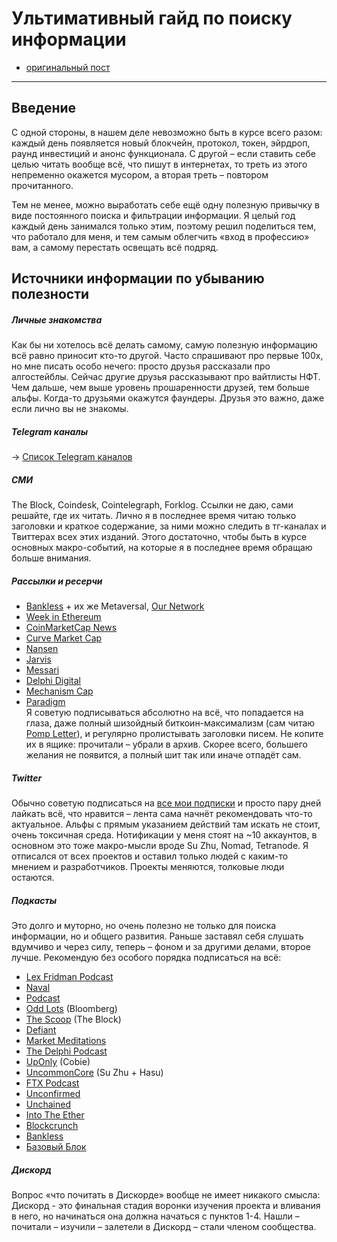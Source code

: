 # Ультимативный гайд по поиску информации
- [оригинальный пост](https://t.me/newcryptoshit/539)
---

## Введение
С одной стороны, в нашем деле невозможно быть в курсе всего разом: каждый день появляется новый блокчейн, протокол, токен, эйрдроп, раунд инвестиций и анонс функционала. С другой – если ставить себе целью читать вообще всё, что пишут в интернетах, то треть из этого непременно окажется мусором, а вторая треть – повтором прочитанного. 

Тем не менее, можно выработать себе ещё одну полезную привычку в виде постоянного поиска и фильтрации информации. Я целый год каждый день занимался только этим, поэтому решил поделиться тем, что работало для меня, и тем самым облегчить «вход в профессию» вам, а самому перестать освещать всё подряд.   

##  Источники информации по убыванию полезности

##### Личные знакомства
Как бы ни хотелось всё делать самому, самую полезную информацию всё равно приносит кто-то другой. Часто спрашивают про первые 100х, но мне писать особо нечего: просто друзья рассказали про алгостейблы. Сейчас другие друзья рассказывают про вайтлисты НФТ. Чем дальше, чем выше уровень прошаренности друзей, тем больше альфы. Когда-то друзьями окажутся фаундеры. Друзья это важно, даже если лично вы не знакомы.

##### Telegram каналы
-> [Список Telegram каналов](../Списки/Список%20Telegram-каналов.md)

##### СМИ
The Block, Coindesk, Cointelegraph, Forklog. Ссылки не даю, сами решайте, где их читать. Лично я в последнее время читаю только заголовки и краткое содержание, за ними можно следить в тг-каналах и Твиттерах всех этих изданий. Этого достаточно, чтобы быть в курсе основных макро-событий, на которые я в последнее время обращаю больше внимания.

##### Рассылки и ресерчи
- [Bankless](https://newsletter.banklesshq.com/) + их же Metaversal, [Our Network](https://ournetwork.substack.com/)
- [Week in Ethereum](https://weekinethereum.substack.com/)
- [CoinMarketCap News](https://coinmarketcap.com/newsletter/)
- [Curve Market Cap](https://curve.substack.com/)
- [Nansen](https://www.nansen.ai/newsletter)
- [Jarvis](https://jarvislabs.substack.com/)
- [Messari](https://messari.io/newsletter)
- [Delphi Digital](https://www.delphidigital.io/#community)
- [Mechanism Cap](https://www.mechanism.capital/)
- [Paradigm](https://www.paradigm.xyz/writing/)
<br>Я советую подписываться абсолютно на всё, что попадается на глаза, даже полный шизойдный биткоин-максимализм (сам читаю [Pomp Letter](https://pomp.substack.com/)), и регулярно пролистывать заголовки писем. Не копите их в ящике: прочитали – убрали в архив. Скорее всего, большего желания не появится, а полный шит так или иначе отпадёт сам.

##### Twitter
Обычно советую подписаться на [все мои подписки](http://twitter.com/sashatsereteli) и просто пару дней лайкать всё, что нравится – лента сама начнёт рекомендовать что-то актуальное. Альфы с прямым указанием действий там искать не стоит, очень токсичная среда. Нотификации у меня стоят на ~10 аккаунтов, в основном это тоже макро-мысли вроде Su Zhu, Nomad, Tetranode. Я отписался от всех проектов и оставил только людей с каким-то мнением и разработчиков. Проекты меняются, толковые люди остаются. 

##### Подкасты
Это долго и муторно, но очень полезно не только для поиска информации, но и общего развития. Раньше заставял себя слушать вдумчиво и через силу, теперь – фоном и за другими делами, второе лучше. Рекомендую без особого порядка подписаться на всё: 
- [Lex Fridman Podcast](https://podcasts.apple.com/ru/podcast/lex-fridman-podcast/id1434243584)
- [Naval](https://podcasts.apple.com/ru/podcast/naval/id1454097755)
- [Podcast](https://podcasts.apple.com/ru/podcast/naval/id1454097755)
- [Odd Lots](https://podcasts.apple.com/ru/podcast/odd-lots/id1056200096) (Bloomberg)
- [The Scoop](https://podcasts.apple.com/ru/podcast/the-scoop/id1460134454) (The Block)
- [Defiant](https://podcasts.apple.com/ru/podcast/the-defiant/id1512654905)
- [Market Meditations](https://podcasts.apple.com/ru/podcast/market-meditations/id1528559615)
- [The Delphi Podcast](https://podcasts.apple.com/ru/podcast/the-delphi-podcast/id1438148082)
- [UpOnly](https://podcasts.apple.com/ru/podcast/uponly-with-cobie-ledger/id1554387610) (Cobie)
- [UncommonCore](https://podcasts.apple.com/ru/podcast/uncommon-core/id1517659188) (Su Zhu + Hasu)
- [FTX Podcast](https://podcasts.apple.com/ru/podcast/the-ftx-podcast-builders-and-innovators-in/id1518314108)
- [Unconfirmed](https://podcasts.apple.com/ru/podcast/unconfirmed/id1347049808)
- [Unchained](https://podcasts.apple.com/ru/podcast/unchained/id1123922160)
- [Into The Ether](https://podcasts.apple.com/ru/podcast/into-the-ether/id1443920565)
- [Blockcrunch](https://podcasts.apple.com/ru/podcast/blockcrunch-the-crypto-investor-podcast-project/id1350649166)
- [Bankless](https://podcasts.apple.com/ru/podcast/bankless/id1499409058)
- [Базовый Блок](https://podcasts.apple.com/ru/podcast/%D0%B1%D0%B0%D0%B7%D0%BE%D0%B2%D1%8B%D0%B9-%D0%B1%D0%BB%D0%BE%D0%BA-%D0%BF%D0%BE%D0%B4%D0%BA%D0%B0%D1%81%D1%82-%D0%BF%D1%80%D0%BE-%D0%B1%D0%BB%D0%BE%D0%BA%D1%87%D0%B5%D0%B9%D0%BD/id1289965366)

##### Дискорд 
Вопрос «что почитать в Дискорде» вообще не имеет никакого смысла: Дискорд - это финальная стадия воронки изучения проекта и вливания в него, но начинаться она должна начаться с пунктов 1-4. Нашли – почитали – изучили – залетели в Дискорд – стали членом сообщества.
